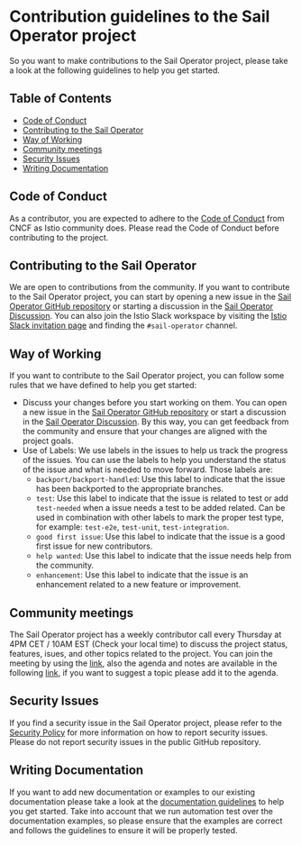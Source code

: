 # Contribution guidelines to the Sail Operator project

So you want to make contributions to the Sail Operator project, please take a look at the following guidelines to help you get started.

## Table of Contents

- [Code of Conduct](#code-of-conduct)
- [Contributing to the Sail Operator](#contributing-to-the-sail-operator)
- [Way of Working](#way-of-working)
- [Community meetings](#community-meetings)
- [Security Issues](#security-issues)
- [Writing Documentation](#writing-documentation)

## Code of Conduct

As a contributor, you are expected to adhere to the [Code of Conduct](https://github.com/cncf/foundation/blob/main/code-of-conduct.md) from CNCF as Istio community does. Please read the Code of Conduct before contributing to the project.

## Contributing to the Sail Operator

We are open to contributions from the community. If you want to contribute to the Sail Operator project, you can start by opening a new issue in the [Sail Operator GitHub repository](https://github.com/istio-ecosystem/sail-operator/issues) or starting a discussion in the [Sail Operator Discussion](https://github.com/istio-ecosystem/sail-operator/discussions). You can also join the Istio Slack workspace by visiting the [Istio Slack invitation page](https://slack.istio.io/) and finding the `#sail-operator` channel.

## Way of Working

If you want to contribute to the Sail Operator project, you can follow some rules that we have defined to help you get started:

- Discuss your changes before you start working on them. You can open a new issue in the [Sail Operator GitHub repository](https://github.com/istio-ecosystem/sail-operator/issues) or start a discussion in the [Sail Operator Discussion](https://github.com/istio-ecosystem/sail-operator/discussions). By this way, you can get feedback from the community and ensure that your changes are aligned with the project goals.
- Use of Labels: We use labels in the issues to help us track the progress of the issues. You can use the labels to help you understand the status of the issue and what is needed to move forward. Those labels are:
  - `backport/backport-handled`: Use this label to indicate that the issue has been backported to the appropriate branches.
  - `test`: Use this label to indicate that the issue is related to test or add `test-needed` when a issue needs a test to be added related. Can be used in combination with other labels to mark the proper test type, for example: `test-e2e`, `test-unit`, `test-integration`.
  - `good first issue`: Use this label to indicate that the issue is a good first issue for new contributors.
  - `help wanted`: Use this label to indicate that the issue needs help from the community.
  - `enhancement`: Use this label to indicate that the issue is an enhancement related to a new feature or improvement.

## Community meetings

The Sail Operator project has a weekly contributor call every Thursday at 4PM CET / 10AM EST (Check your local time) to discuss the project status, features, isues, and other topics related to the project. You can join the meeting by using the [link](https://meet.google.com/uxg-wcfp-opv), also the agenda and notes are available in the following [link](https://docs.google.com/document/d/1p1gx7dC8XQwFtv6l0zQbZjObAVJVTOBH2PvLVX6wU_0/edit?usp=sharing), if you want to suggest a topic please add it to the agenda.

## Security Issues

If you find a security issue in the Sail Operator project, please refer to the [Security Policy](https://github.com/istio-ecosystem/sail-operator/security/policy) for more information on how to report security issues. Please do not report security issues in the public GitHub repository.

## Writing Documentation
If you want to add new documentation or examples to our existing documentation please take a look at the [documentation guidelines](/docs/guidelines/guidelines.md) to help you get started. Take into account that we run automation test over the documentation examples, so please ensure that the examples are correct and follows the guidelines to ensure it will be properly tested.

